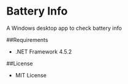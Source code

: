 ﻿Battery Info
============

A Windows desktop app to check battery info

##Requirements

 * .NET Framework 4.5.2

##License

 - MIT License
